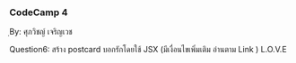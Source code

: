 ### CodeCamp 4 ###
ฺBy: ศุภวิชญ์ เจริญเวช

Question6:
  สร้าง postcard บอกรักโดยใช้ JSX (มีเงื่อนไขเพิ่มเติม อ่านตาม Link ) L.O.V.E